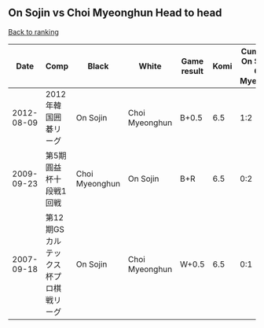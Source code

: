 ## On Sojin vs Choi Myeonghun Head to head

[Back to ranking](../../index.md)




| **Date** | **Comp** | **Black** | **White** | **Game result** | **Komi** | **Cumulative On Sojin vs Choi Myeonghun** | **On Sojin streak** | **Choi Myeonghun streak** | 
| --- | --- | --- | --- | --- | --- | --- | --- | --- |
| 2012-08-09 | 2012年韓国囲碁リーグ | On Sojin | Choi Myeonghun | B+0.5 | 6.5 | 1:2 | 1 | 0 | 
| 2009-09-23 | 第5期圓益杯十段戦1回戦 | Choi Myeonghun | On Sojin | B+R | 6.5 | 0:2 | 0 | 2 | 
| 2007-09-18 | 第12期GSカルテックス杯プロ棋戦リーグ | On Sojin | Choi Myeonghun | W+0.5 | 6.5 | 0:1 | 0 | 1 |




